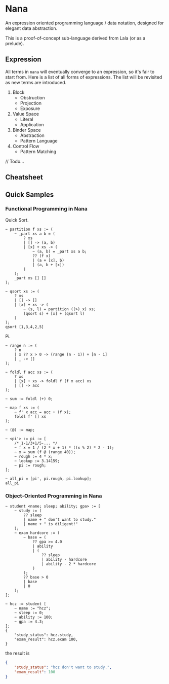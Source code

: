 # Nana

An expression oriented programming language / data notation, designed for elegant data abstraction.

This is a proof-of-concept sub-language derived from Lala (or as a prelude).

## Expression

All terms in `nana` will eventually converge to an expression, so it's fair to start from. Here is a list of all forms of expressions. The list will be revisited as new terms are introduced.

1. Block
    - Obstruction
    - Projection
    - Exposure
2. Value Space
    - Literal
    - Application
3. Binder Space
    - Abstraction
    - Pattern Language
4. Control Flow 
    - Pattern Matching


// Todo...

## Cheatsheet




## Quick Samples

### Functional Programming in Nana

Quick Sort.

```nana
~ partition f xs := (
    ~ _part xs a b = (
        ? xs
        | [] -> (a, b)
        | [x] + xs -> (
            ~ (a, b) = _part xs a b;
            ?? (f x) 
            | (a + [x], b) 
            | (a, b + [x])
        )
    );
    _part xs [] []
);

~ qsort xs := (
    ? xs
    | [] -> []
    | [x] + xs -> (
        ~ (s, l) = partition ((>) x) xs;
        (qsort s) + [x] + (qsort l)
    )
);
qsort [1,3,4,2,5]
```

Pi.

```nana
~ range n := (
    ? n
    | x ?? x > 0 -> (range (n - 1)) + [n - 1]
    | _ -> []
);

~ foldl f acc xs := (
    ? xs 
    | [x] + xs -> foldl f (f x acc) xs
    | [] -> acc
);

~ sum := foldl (+) 0;

~ map f xs := (
    ~ f' x acc = acc + (f x);
    foldl f' [] xs
);

~ (@) := map;

~ <pi'> := pi := [
    /* 1-1/3+1/5-... */
    ~ f x = 1 / (2 * x + 1) * ((x % 2) * 2 - 1);
    ~ x = sum (f @ (range 40));
    ~ rough := 4 * x;
    ~ lookup := 3.14159;
    ~ pi := rough;
];

~ all_pi = [pi', pi.rough, pi.lookup];
all_pi
```

### Object-Oriented Programming in Nana

```nana
~ student <name; sleep; ability; gpa> := [
    ~ study := (
        ?? sleep 
        | name + " don't want to study." 
        | name + " is diligent!"
    );
    ~ exam hardcore := (
        ~ base = (
            ?? gpa >= 4.0
            | ability
            | (
                ?? sleep
                | ability - hardcore
                | ability - 2 * hardcore
            )
        );
        ?? base > 0
        | base
        | 0
    );
];

~ hcz := student [
    ~ name := "hcz";
    ~ sleep := 0;
    ~ ability := 100;
    ~ gpa := 4.3;
];
{
    "study_status": hcz.study,
    "exam_result": hcz.exam 100,
}
```

the result is
```json
{
    "study_status": "hcz don't want to study.",
    "exam_result": 100
}
```
